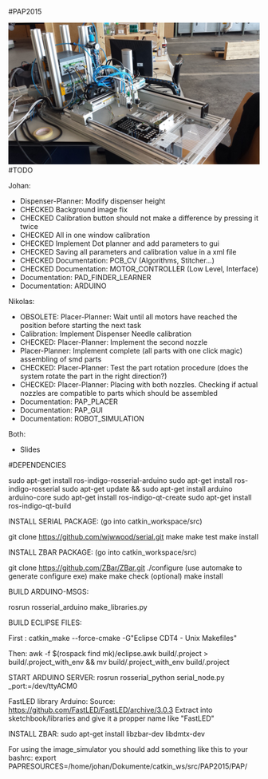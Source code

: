 #PAP2015


![Image of PAP2015](https://github.com/JohanVer/PAP2015/blob/master/pap2015.jpg)
#TODO

Johan:
* Dispenser-Planner: Modify dispenser height
* CHECKED Background image fix 
* CHECKED Calibration button should not make a difference by pressing it twice
* CHECKED All in one window calibration
* CHECKED Implement Dot planner and add parameters to gui
* CHECKED Saving all parameters and calibration value in a xml file
* CHECKED Documentation: PCB_CV (Algorithms, Stitcher...)
* CHECKED Documentation: MOTOR_CONTROLLER (Low Level, Interface)
* Documentation: PAD_FINDER_LEARNER
* Documentation: ARDUINO

Nikolas:
* OBSOLETE: Placer-Planner: Wait until all motors have reached the position before starting the next task
* Calibration: Implement Dispenser Needle calibration
* CHECKED: Placer-Planner: Implement the second nozzle
* Placer-Planner: Implement complete (all parts with one click magic) assembling of smd parts
* CHECKED: Placer-Planner: Test the part rotation procedure (does the system rotate the part in the right direction?)
* CHECKED: Placer-Planner: Placing with both nozzles. Checking if actual nozzles are compatible to parts which should be assembled
* Documentation: PAP_PLACER
* Documentation: PAP_GUI
* Documentation: ROBOT_SIMULATION

Both:

* Slides


#DEPENDENCIES

sudo apt-get install ros-indigo-rosserial-arduino
sudo apt-get install ros-indigo-rosserial
sudo apt-get update && sudo apt-get install arduino arduino-core
sudo apt-get install ros-indigo-qt-create
sudo apt-get install ros-indigo-qt-build

INSTALL SERIAL PACKAGE:
(go into catkin_workspace/src)

git clone https://github.com/wjwwood/serial.git
make
make test
make install

INSTALL ZBAR PACKAGE:
(go into catkin_workspace/src)

git clone https://github.com/ZBar/ZBar.git
./configure (use automake to generate configure exe)
make
make check (optional)
make install

BUILD ARDUINO-MSGS:

rosrun rosserial_arduino make_libraries.py


BUILD ECLIPSE FILES:

First :
 catkin_make --force-cmake -G"Eclipse CDT4 - Unix Makefiles"

Then:
 awk -f $(rospack find mk)/eclipse.awk build/.project > build/.project_with_env && mv build/.project_with_env build/.project

START ARDUINO SERVER:
rosrun rosserial_python serial_node.py _port:=/dev/ttyACM0

FastLED library Arduino:
Source: https://github.com/FastLED/FastLED/archive/3.0.3
Extract into sketchbook/libraries and give it a propper name like "FastLED"

INSTALL ZBAR:
sudo apt-get install libzbar-dev libdmtx-dev

For using the image_simulator you should add something like this to your bashrc:
export PAPRESOURCES=/home/johan/Dokumente/catkin_ws/src/PAP2015/PAP/

